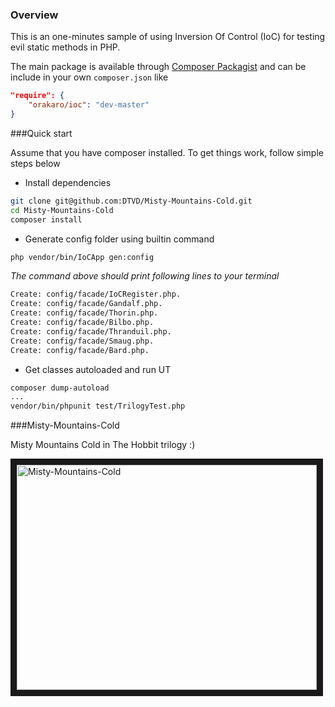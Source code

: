 ### Overview

This is an one-minutes sample of using Inversion Of Control (IoC) for testing evil static methods in PHP.

The main package is available through [Composer Packagist](https://packagist.org/packages/orakaro/ioc)
 and can be include in your own ```composer.json``` like
```json
"require": {
    "orakaro/ioc": "dev-master"
}
```

###Quick start

Assume that you have composer installed. To get things work, follow simple steps below

* Install dependencies
```bash
git clone git@github.com:DTVD/Misty-Mountains-Cold.git 
cd Misty-Mountains-Cold
composer install
```
* Generate config folder using builtin command
```bash
php vendor/bin/IoCApp gen:config
```
_The command above should print following lines to your terminal_
```bash
Create: config/facade/IoCRegister.php.
Create: config/facade/Gandalf.php.
Create: config/facade/Thorin.php.
Create: config/facade/Bilbo.php.
Create: config/facade/Thranduil.php.
Create: config/facade/Smaug.php.
Create: config/facade/Bard.php.
```

* Get classes autoloaded and run UT
```bash
composer dump-autoload
...
vendor/bin/phpunit test/TrilogyTest.php
```

###Misty-Mountains-Cold

Misty Mountains Cold in The Hobbit trilogy :)

<a href="http://www.youtube.com/watch?feature=player_embedded&v=P8ymgFyzbDo
" target="_blank"><img src="http://img.youtube.com/vi/P8ymgFyzbDo/0.jpg" 
alt="Misty-Mountains-Cold" width="480" height="360" border="10" /></a>

